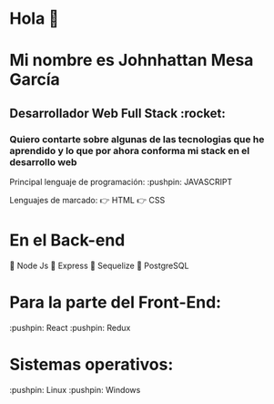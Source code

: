 <h1>Hola 👋 </h1>


<h1>Mi nombre es Johnhattan Mesa García</h1>
<h2>Desarrollador Web Full Stack :rocket: </h2>

<h3>Quiero contarte sobre algunas de las tecnologias que he aprendido y lo que por ahora conforma mi stack en el desarrollo web</h3>

<p>
Principal lenguaje de programación: 
:pushpin: JAVASCRIPT

Lenguajes de marcado:
:point_right: HTML 
:point_right: CSS 
</p>

<h1>En el Back-end</h1>

:pushpin: Node Js 
:pushpin: Express 
:pushpin: Sequelize
:pushpin: PostgreSQL

<h1>Para la parte del Front-End:</h1>
:pushpin: React
:pushpin: Redux

<h1>Sistemas operativos:</h1>
:pushpin: Linux
:pushpin: Windows
